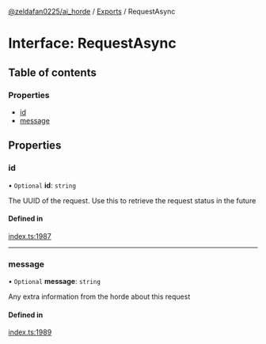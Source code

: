 [@zeldafan0225/ai_horde](../README.md) / [Exports](../modules.md) / RequestAsync

# Interface: RequestAsync

## Table of contents

### Properties

- [id](RequestAsync.md#id)
- [message](RequestAsync.md#message)

## Properties

### id

• `Optional` **id**: `string`

The UUID of the request. Use this to retrieve the request status in the future

#### Defined in

[index.ts:1987](https://github.com/ZeldaFan0225/ai_horde/blob/9b3ae88/index.ts#L1987)

___

### message

• `Optional` **message**: `string`

Any extra information from the horde about this request

#### Defined in

[index.ts:1989](https://github.com/ZeldaFan0225/ai_horde/blob/9b3ae88/index.ts#L1989)
